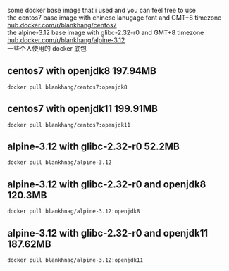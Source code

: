 some docker base image that i used and you can feel free to use  
the centos7 base image with chinese lanugage font and GMT+8 timezone  <a href="https://hub.docker.com/r/blankhang/centos7"  target="_blank">hub.docker.com/r/blankhang/centos7</a>      
the alpine-3.12 base image with glibc-2.32-r0 and GMT+8 timezone <a href="https://hub.docker.com/r/blankhang/alpine-3.12"  target="_blank">hub.docker.com/r/blankhang/alpine-3.12</a>  
一些个人使用的 docker 底包  

## centos7 with openjdk8 197.94MB
```shell script
docker pull blankhang/centos7:openjdk8
```
## centos7 with openjdk11 199.91MB
```shell script
docker pull blankhang/centos7:openjdk11
```

## alpine-3.12 with glibc-2.32-r0  52.2MB
```shell script
docker pull blankhnag/alpine-3.12
```
## alpine-3.12 with glibc-2.32-r0 and openjdk8 120.3MB
```shell script
docker pull blankhnag/alpine-3.12:openjdk8
```
## alpine-3.12 with glibc-2.32-r0 and openjdk11 187.62MB
```shell script
docker pull blankhnag/alpine-3.12:openjdk11
```
